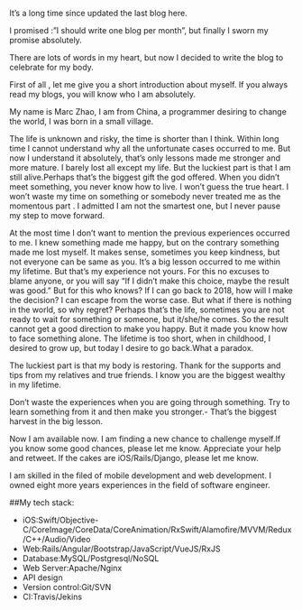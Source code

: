 It’s a long time since updated the last blog here.

I promised :”I should write one blog per month”, but finally I sworn my promise absolutely.

There are lots of words in my heart, but now I decided to write the blog to celebrate for my body.

First of all , let me give you a short introduction about myself. If you always read my blogs, you will know who I am absolutely.

My name is Marc Zhao, I am from China, a programmer desiring to change the world, I was born in a small village.

The life is unknown and risky, the time is shorter than I think. Within long time I cannot understand why all the unfortunate cases occurred to me. But now I understand it absolutely, that’s only lessons made me stronger and more mature.
I barely lost all except my life. But the luckiest part is that I am still alive.Perhaps that’s the biggest gift the god offered.
When you didn’t meet something, you never know how to live. I won’t guess the true heart. I won’t waste my time on something or somebody never treated me as the momentous part .
I admitted I am not the smartest one, but I never pause my step to move forward.


At the most time I don’t want to mention the previous experiences occurred to me. I knew something made me happy, but on the contrary something made me lost myself. It makes sense, sometimes you keep kindness, but not everyone can be same as you.
It’s a big lesson occurred to me within my lifetime. But that’s my experience not yours. For this no excuses to blame anyone, or you will say “If I didn’t make this choice, maybe the result was good.” But for this who knows?
If I can go back to 2018, how will I make the decision? I can escape from the worse case. But what if there is nothing in the world, so why regret? Perhaps that’s the life, sometimes you are not ready to wait for something or someone, but it/she/he comes. So the result cannot get a good direction to make you happy. But it made you know how to face something alone.
The lifetime is too short, when in childhood, I desired to grow up, but today I desire to go back.What a paradox.

The luckiest part is that my body is restoring. Thank for the supports and tips from my relatives and true friends. I know you are the biggest wealthy in my lifetime.

Don’t waste the experiences when you are going through something. Try to learn something from it and then make you stronger.- That’s the biggest harvest in the big lesson.

Now I am available now. I am finding a new chance to challenge myself.If you know some good chances, please let me know. Appreciate your help and retweet. If the cakes are iOS/Rails/Django, please let me know.

I am skilled in the filed of mobile development and web development. I owned eight more years experiences in the field of software engineer.

##My tech stack:

* iOS:Swift/Objective-C/CoreImage/CoreData/CoreAnimation/RxSwift/Alamofire/MVVM/Redux/C++/Audio/Video
* Web:Rails/Angular/Bootstrap/JavaScript/VueJS/RxJS
* Database:MySQL/Postgresql/NoSQL
* Web Server:Apache/Nginx
* API design
* Version control:Git/SVN
* CI:Travis/Jekins
